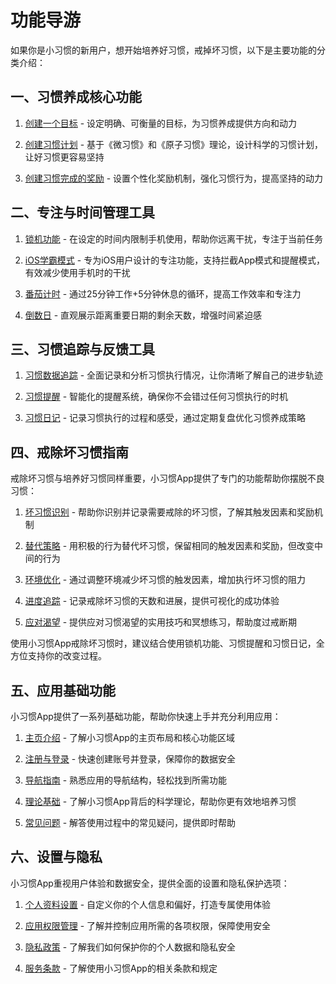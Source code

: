 # 功能导游

如果你是小习惯的新用户，想开始培养好习惯，戒掉坏习惯，以下是主要功能的分类介绍：

## 一、习惯养成核心功能

1. [创建一个目标](/habit/habit_formation/create_goal.md) - 设定明确、可衡量的目标，为习惯养成提供方向和动力

2. [创建习惯计划](/habit/habit_formation/create_habit_plan.md) - 基于《微习惯》和《原子习惯》理论，设计科学的习惯计划，让好习惯更容易坚持

3. [创建习惯完成的奖励](/habit/habit_formation/habit_rewards.md) - 设置个性化奖励机制，强化习惯行为，提高坚持的动力

## 二、专注与时间管理工具

1. [锁机功能](/habit/time_management/lock_screen.md) - 在设定的时间内限制手机使用，帮助你远离干扰，专注于当前任务

2. [iOS学霸模式](/habit/time_management/ios_study_mode.md) - 专为iOS用户设计的专注功能，支持拦截App模式和提醒模式，有效减少使用手机时的干扰

3. [番茄计时](/habit/time_management/pomodoro.md) - 通过25分钟工作+5分钟休息的循环，提高工作效率和专注力

4. [倒数日](/habit/time_management/countdown.md) - 直观展示距离重要日期的剩余天数，增强时间紧迫感

## 三、习惯追踪与反馈工具

1. [习惯数据追踪](/habit/data_management/habit_tracking.md) - 全面记录和分析习惯执行情况，让你清晰了解自己的进步轨迹

2. [习惯提醒](/habit/data_management/habit_reminder.md) - 智能化的提醒系统，确保你不会错过任何习惯执行的时机

3. [习惯日记](/habit/data_management/habit_journal.md) - 记录习惯执行的过程和感受，通过定期复盘优化习惯养成策略

## 四、戒除坏习惯指南

戒除坏习惯与培养好习惯同样重要，小习惯App提供了专门的功能帮助你摆脱不良习惯：

1. [坏习惯识别](/habit/habit_formation/bad_habit_identify.md) - 帮助你识别并记录需要戒除的坏习惯，了解其触发因素和奖励机制

2. [替代策略](/habit/habit_formation/habit_replacement.md) - 用积极的行为替代坏习惯，保留相同的触发因素和奖励，但改变中间的行为

3. [环境优化](/habit/habit_formation/environment_design.md) - 通过调整环境减少坏习惯的触发因素，增加执行坏习惯的阻力

4. [进度追踪](/habit/habit_formation/breaking_habit_tracking.md) - 记录戒除坏习惯的天数和进展，提供可视化的成功体验

5. [应对渴望](/habit/habit_formation/craving_management.md) - 提供应对习惯渴望的实用技巧和冥想练习，帮助度过戒断期

使用小习惯App戒除坏习惯时，建议结合使用锁机功能、习惯提醒和习惯日记，全方位支持你的改变过程。

## 五、应用基础功能

小习惯App提供了一系列基础功能，帮助你快速上手并充分利用应用：

1. [主页介绍](/habit/basics/home.md) - 了解小习惯App的主页布局和核心功能区域

2. [注册与登录](/habit/basics/register_login.md) - 快速创建账号并登录，保障你的数据安全

3. [导航指南](/habit/basics/navigation_guide.md) - 熟悉应用的导航结构，轻松找到所需功能

4. [理论基础](/habit/basics/theory.md) - 了解小习惯App背后的科学理论，帮助你更有效地培养习惯

5. [常见问题](/habit/basics/qa.md) - 解答使用过程中的常见疑问，提供即时帮助

## 六、设置与隐私

小习惯App重视用户体验和数据安全，提供全面的设置和隐私保护选项：

1. [个人资料设置](/habit/settings_privacy/profile_settings.md) - 自定义你的个人信息和偏好，打造专属使用体验

2. [应用权限管理](/habit/settings_privacy/app_permissions.md) - 了解并控制应用所需的各项权限，保障使用安全

3. [隐私政策](/habit/settings_privacy/privacy.md) - 了解我们如何保护你的个人数据和隐私安全

4. [服务条款](/habit/settings_privacy/service.md) - 了解使用小习惯App的相关条款和规定



